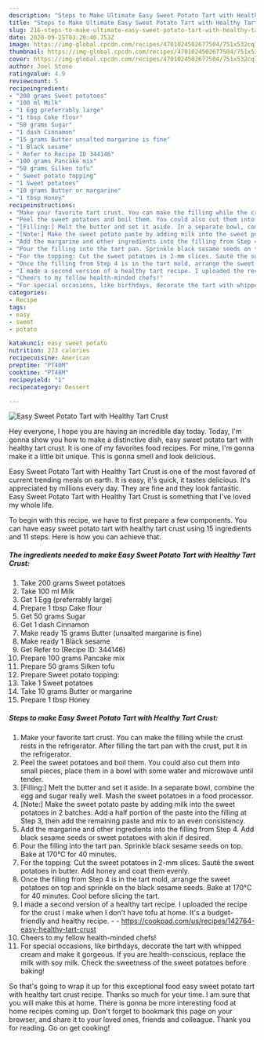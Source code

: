 ```yaml
---
description: "Steps to Make Ultimate Easy Sweet Potato Tart with Healthy Tart Crust"
title: "Steps to Make Ultimate Easy Sweet Potato Tart with Healthy Tart Crust"
slug: 216-steps-to-make-ultimate-easy-sweet-potato-tart-with-healthy-tart-crust
date: 2020-09-25T03:20:40.753Z
image: https://img-global.cpcdn.com/recipes/4701024502677504/751x532cq70/easy-sweet-potato-tart-with-healthy-tart-crust-recipe-main-photo.jpg
thumbnail: https://img-global.cpcdn.com/recipes/4701024502677504/751x532cq70/easy-sweet-potato-tart-with-healthy-tart-crust-recipe-main-photo.jpg
cover: https://img-global.cpcdn.com/recipes/4701024502677504/751x532cq70/easy-sweet-potato-tart-with-healthy-tart-crust-recipe-main-photo.jpg
author: Joel Stone
ratingvalue: 4.9
reviewcount: 5
recipeingredient:
- "200 grams Sweet potatoes"
- "100 ml Milk"
- "1 Egg preferrably large"
- "1 tbsp Cake flour"
- "50 grams Sugar"
- "1 dash Cinnamon"
- "15 grams Butter unsalted margarine is fine"
- "1 Black sesame"
- " Refer to Recipe ID 344146"
- "100 grams Pancake mix"
- "50 grams Silken tofu"
- " Sweet potato topping"
- "1 Sweet potatoes"
- "10 grams Butter or margarine"
- "1 tbsp Honey"
recipeinstructions:
- "Make your favorite tart crust. You can make the filling while the crust rests in the refrigerator. After filling the tart pan with the crust, put it in the refrigerator."
- "Peel the sweet potatoes and boil them. You could also cut them into small pieces, place them in a bowl with some water and microwave until tender."
- "[Filling:] Melt the butter and set it aside. In a separate bowl, combine the egg and sugar really well. Mash the sweet potatoes in a food processor."
- "[Note:] Make the sweet potato paste by adding milk into the sweet potatoes in 2 batches. Add a half portion of the paste into the filling at Step 3, then add the remaining paste and mix to an even consistency."
- "Add the margarine and other ingredients into the filling from Step 4.  Add black sesame seeds or sweet potatoes with skin if desired."
- "Pour the filling into the tart pan. Sprinkle black sesame seeds on top.  Bake at 170℃ for 40 minutes."
- "For the topping: Cut the sweet potatoes in 2-mm slices. Sauté the sweet potatoes in butter. Add honey and coat them evenly."
- "Once the filling from Step 4 is in the tart mold, arrange the sweet potatoes on top and sprinkle on the black sesame seeds. Bake at 170℃ for 40 minutes. Cool before slicing the tart."
- "I made a second version of a healthy tart recipe. I uploaded the recipe for the crust I make when I don&#39;t have tofu at home. It&#39;s a budget-friendly and healthy recipe.  https://cookpad.com/us/recipes/142764-easy-healthy-tart-crust"
- "Cheers to my fellow health-minded chefs!"
- "For special occasions, like birthdays, decorate the tart with whipped cream and make it gorgeous. If  you are health-conscious, replace the milk with soy milk. Check the sweetness of the sweet potatoes before baking!"
categories:
- Recipe
tags:
- easy
- sweet
- potato

katakunci: easy sweet potato 
nutrition: 273 calories
recipecuisine: American
preptime: "PT40M"
cooktime: "PT48M"
recipeyield: "1"
recipecategory: Dessert

---
```



![Easy Sweet Potato Tart with Healthy Tart Crust](https://img-global.cpcdn.com/recipes/4701024502677504/751x532cq70/easy-sweet-potato-tart-with-healthy-tart-crust-recipe-main-photo.jpg)

Hey everyone, I hope you are having an incredible day today. Today, I'm gonna show you how to make a distinctive dish, easy sweet potato tart with healthy tart crust. It is one of my favorites food recipes. For mine, I'm gonna make it a little bit unique. This is gonna smell and look delicious.

Easy Sweet Potato Tart with Healthy Tart Crust is one of the most favored of current trending meals on earth. It is easy, it's quick, it tastes delicious. It's appreciated by millions every day. They are fine and they look fantastic. Easy Sweet Potato Tart with Healthy Tart Crust is something that I've loved my whole life.




To begin with this recipe, we have to first prepare a few components. You can have easy sweet potato tart with healthy tart crust using 15 ingredients and 11 steps. Here is how you can achieve that.

<!--inarticleads1-->

##### The ingredients needed to make Easy Sweet Potato Tart with Healthy Tart Crust:

1. Take 200 grams Sweet potatoes
1. Take 100 ml Milk
1. Get 1 Egg (preferrably large)
1. Prepare 1 tbsp Cake flour
1. Get 50 grams Sugar
1. Get 1 dash Cinnamon
1. Make ready 15 grams Butter (unsalted margarine is fine)
1. Make ready 1 Black sesame
1. Get  Refer to (Recipe ID: 344146)
1. Prepare 100 grams Pancake mix
1. Prepare 50 grams Silken tofu
1. Prepare  Sweet potato topping:
1. Take 1 Sweet potatoes
1. Take 10 grams Butter or margarine
1. Prepare 1 tbsp Honey




<!--inarticleads2-->

##### Steps to make Easy Sweet Potato Tart with Healthy Tart Crust:

1. Make your favorite tart crust. You can make the filling while the crust rests in the refrigerator. After filling the tart pan with the crust, put it in the refrigerator.
1. Peel the sweet potatoes and boil them. You could also cut them into small pieces, place them in a bowl with some water and microwave until tender.
1. [Filling:] Melt the butter and set it aside. In a separate bowl, combine the egg and sugar really well. Mash the sweet potatoes in a food processor.
1. [Note:] Make the sweet potato paste by adding milk into the sweet potatoes in 2 batches. Add a half portion of the paste into the filling at Step 3, then add the remaining paste and mix to an even consistency.
1. Add the margarine and other ingredients into the filling from Step 4.  Add black sesame seeds or sweet potatoes with skin if desired.
1. Pour the filling into the tart pan. Sprinkle black sesame seeds on top.  Bake at 170℃ for 40 minutes.
1. For the topping: Cut the sweet potatoes in 2-mm slices. Sauté the sweet potatoes in butter. Add honey and coat them evenly.
1. Once the filling from Step 4 is in the tart mold, arrange the sweet potatoes on top and sprinkle on the black sesame seeds. Bake at 170℃ for 40 minutes. Cool before slicing the tart.
1. I made a second version of a healthy tart recipe. I uploaded the recipe for the crust I make when I don&#39;t have tofu at home. It&#39;s a budget-friendly and healthy recipe. -  - https://cookpad.com/us/recipes/142764-easy-healthy-tart-crust
1. Cheers to my fellow health-minded chefs!
1. For special occasions, like birthdays, decorate the tart with whipped cream and make it gorgeous. If  you are health-conscious, replace the milk with soy milk. Check the sweetness of the sweet potatoes before baking!




So that's going to wrap it up for this exceptional food easy sweet potato tart with healthy tart crust recipe. Thanks so much for your time. I am sure that you will make this at home. There is gonna be more interesting food at home recipes coming up. Don't forget to bookmark this page on your browser, and share it to your loved ones, friends and colleague. Thank you for reading. Go on get cooking!
